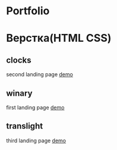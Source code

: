 # Portfolio

# Верстка(HTML CSS)

## clocks
second landing page
[demo](https://elminio-anton.github.io/clocks/)

## winary
first landing page
[demo](https://elminio-anton.github.io/winary/)

## translight
third landing page
[demo](https://elminio-anton.github.io/translight/)

